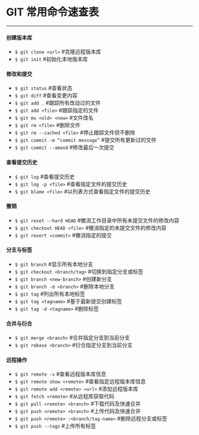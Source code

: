 # GIT 常用命令速查表

------

#### 创建版本库

- `$ git clone <url>` #克隆远程版本库
- `$ git init` #初始化本地版本库

#### 修改和提交

- `$ git status` #查看状态
- `$ git diff` #查看变更内容
- `$ git add .` #跟踪所有改动过的文件
- `$ git add <file>` #跟踪指定的文件
- `$ git mv <old> <new>` #文件改名
- `$ git rm <file>` #删除文件
- `$ git rm --cached <file>` #停止跟踪文件但不删除
- `$ git commit -m “commit message”` #提交所有更新过的文件
- `$ git commit --amend` #修改最后一次提交

#### 查看提交历史

- `$ git log` #查看提交历史
- `$ git log -p <file>` #查看指定文件的提交历史
- `$ git blame <file>` #以列表方式查看指定文件的提交历史

#### 撤销

- `$ git reset --hard HEAD` #撤消工作目录中所有未提交文件的修改内容
- `$ git checkout HEAD <file>` #撤消指定的未提交文件的修改内容
- `$ git revert <commit>` #撤消指定的提交

#### 分支与标签

- `$ git branch` #显示所有本地分支
- `$ git checkout <branch/tag>` #切换到指定分支或标签
- `$ git branch <new-branch>` #创建新分支
- `$ git branch -d <branch>` #删除本地分支
- `$ git tag` #列出所有本地标签
- `$ git tag <tagname>` #基于最新提交创建标签
- `$ git tag -d <tagname>` #删除标签

#### 合并与衍合

- `$ git merge <branch>` #合并指定分支到当前分支
- `$ git rebase <branch>` #衍合指定分支到当前分支

#### 远程操作

- `$ git remote -v` #查看远程版本库信息
- `$ git remote show <remote>` #查看指定远程版本库信息
- `$ git remote add <remote> <url>` #添加远程版本库
- `$ git fetch <remote>` #从远程库获取代码
- `$ git pull <remote> <branch>` #下载代码及快速合并
- `$ git push <remote> <branch>` #上传代码及快速合并
- `$ git push <remote> :<branch/tag-name>` #删除远程分支或标签
- `$ git push --tags` #上传所有标签